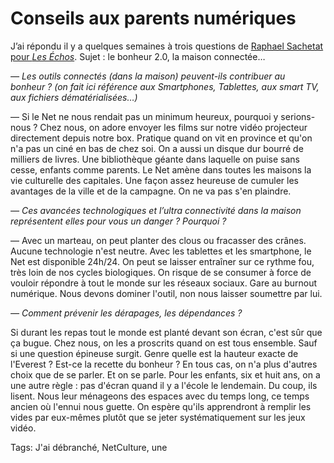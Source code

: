 # Conseils aux parents numériques

J’ai répondu il y a quelques semaines à trois questions de [Raphael Sachetat pour *Les Échos*](http://www.lesechos.fr/luxe/loisirs-voyages/technopolis/0203107835365-la-maison-connectee-va-t-elle-vraiment-nous-rendre-heureux-627352.php). Sujet : le bonheur 2.0, la maison connectée…

*— Les outils connectés (dans la maison) peuvent-ils contribuer au bonheur ? (on fait ici référence aux Smartphones, Tablettes, aux smart TV, aux fichiers dématérialisées…)*

— Si le Net ne nous rendait pas un minimum heureux, pourquoi y serions-nous ? Chez nous, on adore envoyer les films sur notre vidéo projecteur directement depuis notre box. Pratique quand on vit en province et qu'on n'a pas un ciné en bas de chez soi. On a aussi un disque dur bourré de milliers de livres. Une bibliothèque géante dans laquelle on puise sans cesse, enfants comme parents. Le Net amène dans toutes les maisons la vie culturelle des capitales. Une façon assez heureuse de cumuler les avantages de la ville et de la campagne. On ne va pas s'en plaindre.

*— Ces avancées technologiques et l’ultra connectivité dans la maison représentent elles pour vous un danger ? Pourquoi ?*

— Avec un marteau, on peut planter des clous ou fracasser des crânes. Aucune technologie n'est neutre. Avec les tablettes et les smartphone, le Net est disponible 24h/24. On peut se laisser entraîner sur ce rythme fou, très loin de nos cycles biologiques. On risque de se consumer à force de vouloir répondre à tout le monde sur les réseaux sociaux. Gare au burnout numérique. Nous devons dominer l'outil, non nous laisser soumettre par lui.

*— Comment prévenir les dérapages, les dépendances ?*

Si durant les repas tout le monde est planté devant son écran, c'est sûr que ça bugue. Chez nous, on les a proscrits quand on est tous ensemble. Sauf si une question épineuse surgit. Genre quelle est la hauteur exacte de l'Everest ? Est-ce la recette du bonheur ? En tous cas, on n'a plus d'autres choix que de se parler. Et on se parle. Pour les enfants, six et huit ans, on a une autre règle : pas d'écran quand il y a l'école le lendemain. Du coup, ils lisent. Nous leur ménageons des espaces avec du temps long, ce temps ancien où l'ennui nous guette. On espère qu'ils apprendront à remplir les vides par eux-mêmes plutôt que se jeter systématiquement sur les jeux vidéo.

Tags: J'ai débranché, NetCulture, une